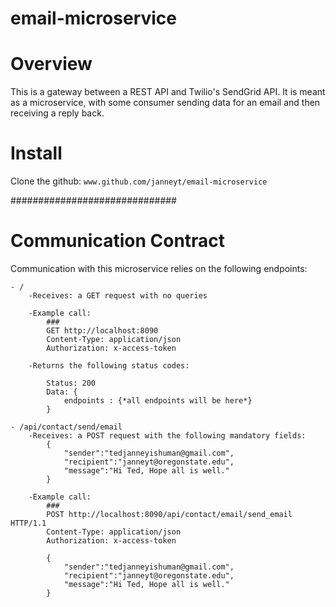# email-microservice

# Overview
This is a gateway between a REST API and Twilio's SendGrid API. It is meant as a microservice, with some consumer sending data for an email and then receiving a reply back.

# Install
Clone the github: `www.github.com/janneyt/email-microservice`

##############################
# Communication Contract

Communication with this microservice relies on the following endpoints:

    - /
        -Receives: a GET request with no queries

        -Example call:
            ###
            GET http://localhost:8090 
            Content-Type: application/json 
            Authorization: x-access-token

        -Returns the following status codes:

            Status: 200
            Data: {
                endpoints : {*all endpoints will be here*}
            }

    - /api/contact/send/email
        -Receives: a POST request with the following mandatory fields:
            {
                "sender":"tedjanneyishuman@gmail.com",
                "recipient":"janneyt@oregonstate.edu",
                "message":"Hi Ted, Hope all is well."
            }
        
        -Example call:
            ###
            POST http://localhost:8090/api/contact/email/send_email HTTP/1.1
            Content-Type: application/json
            Authorization: x-access-token

            {
                "sender":"tedjanneyishuman@gmail.com",
                "recipient":"janneyt@oregonstate.edu",
                "message":"Hi Ted, Hope all is well."
            }